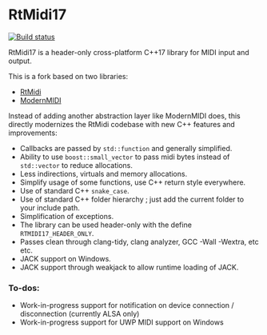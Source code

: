 # RtMidi17

[![Build status](https://github.com/jcelerier/RtMidi17/workflows/Build/badge.svg)](https://github.com/jcelerier/RtMidi17/actions)

RtMidi17 is a header-only cross-platform C++17 library for MIDI input and output.

This is a fork based on two libraries: 

* [RtMidi](https://github.com/theSTK/RtMidi)
* [ModernMIDI](https://github.com/ddiakopoulos/ModernMIDI)

Instead of adding another abstraction layer like ModernMIDI does, 
this directly modernizes the RtMidi codebase with new C++ features and improvements: 

* Callbacks are passed by `std::function` and generally simplified.
* Ability to use `boost::small_vector` to pass midi bytes instead of `std::vector` to reduce allocations.
* Less indirections, virtuals and memory allocations.
* Simplify usage of some functions, use C++ return style everywhere.
* Use of standard C++ `snake_case`.
* Use of standard C++ folder hierarchy ; just add the current folder to your include path.
* Simplification of exceptions.
* The library can be used header-only with the define `RTMIDI17_HEADER_ONLY`.
* Passes clean through clang-tidy, clang analyzer, GCC -Wall -Wextra, etc etc.
* JACK support on Windows.
* JACK support through weakjack to allow runtime loading of JACK.

### To-dos: 
* Work-in-progress support for notification on device connection / disconnection (currently ALSA only)
* Work-in-progress support for UWP MIDI support on Windows


